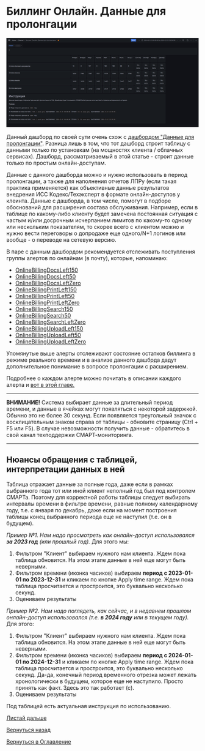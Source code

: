 # Биллинг Онлайн. Данные для пролонгации

![Биллинг Онлайн. Данне для пролонгации](img/prolongation-online/prolongation-online.png 'Дашборд "Биллинг Онлайн. Данные для пролонгации"')

Данный дашборд по своей сути очень схож с [дашбордом "Данные для пролонгации"](064-prolongation.md). Разница лишь в том, 
что тот дашборд строит таблицу с данными только по установкам (на мощностях клиента / облачных сервисах). Дашборд, 
рассматриваемый в этой статье - строит данные только по простым онлайн-доступам.

Данные с данного дашборда можно и нужно использовать в период пролонгации, а также для наполнения отчетов ЛПРу (если такая
практика применяется) как объективные данные результатов внедрения ИСС Кодекс/Техэксперт в формате онлайн-доступов у клеинта.
Данные с дашборда, в том числе, помогут в подборе обоснований для расширения состава обслуживания. Например, если в таблице 
по какому-либо клиенту будет замечена постоянная ситуация с частым и/или досрочным исчерпанием лимитов по какому-то одному
или нескольким показателям, то скорее всего с клиентом можно и нужно вести переговоры о допродаже еще одного/N+1 логинов
или вообще - о переводе на сетевую версию.

В паре с данным дашбордом рекомендуется отслеживать поступления группы алертов по онлайнам (в почту), которые, напоминаю:

- [OnlineBillingDocsLeft150](http://smart.uniclass.ru/docs/errors/OnlineBillingDocsLeft150.md)
- [OnlineBillingDocsLeft50](http://smart.uniclass.ru/docs/errors/OnlineBillingDocsLeft50.md)
- [OnlineBillingDocsLeftZero](http://smart.uniclass.ru/docs/errors/OnlineBillingDocsLeftZero.md)
- [OnlineBillingPrintLeft150](http://smart.uniclass.ru/docs/errors/OnlineBillingPrintLeft150.md)
- [OnlineBillingPrintLeft50](http://smart.uniclass.ru/docs/errors/OnlineBillingPrintLeft50.md)
- [OnlineBillingPrintLeftZero](http://smart.uniclass.ru/docs/errors/OnlineBillingPrintLeftZero.md)
- [OnlineBillingSearch150](http://smart.uniclass.ru/docs/errors/OnlineBillingSearch150.md)
- [OnlineBillingSearch50](http://smart.uniclass.ru/docs/errors/OnlineBillingSearch500.md)
- [OnlineBillingSearchLeftZero](http://smart.uniclass.ru/docs/errors/OnlineBillingSearchLeftZero.md)
- [OnlineBillingUploadLeft150](http://smart.uniclass.ru/docs/errors/OnlineBillingUploadLeft150.md)
- [OnlineBillingUploadLeft50](http://smart.uniclass.ru/docs/errors/OnlineBillingUploadLeft50.md)
- [OnlineBillingUploadLeftZero](http://smart.uniclass.ru/docs/errors/OnlineBillingUploadLeftZero.md)

Упомянутые выше алерты отслеживают состояние остатков биллинга в режиме реального времени и в анализе данного дашбрда дадут
дополнительное понимание в вопросе пролонгации с расширением.

Подробнее о каждом алерте можно почитать в описании каждого алерта и [вот в этой главе.](000-appendix-1.md#алерты-связанные-с-простыми-онлайн-доступами)

---

**ВНИМАНИЕ!** Система выбирает данные за длительный период времени, и данные в ячейках могут появляться с некоторой
задержкой. Обычно это не более 30 секунд. Если появляется треугольный значок с восклицательным знаком справа от таблицы - 
обновите страницу (Ctrl + F5 или F5). В случае невозможности получить данные - обратитесь в свой канал техподдержки
СМАРТ-мониторинга.

---

## Нюансы обращения с таблицей, интерпретации данных в ней

Таблица отражает данные за полные года, даже если в рамках выбранного года тот или иной клиент неполный год был под
контролем СМАРТа. Поэтому для корректной работы таблицы следует выбирать интервалы времени в фильтре времени, равные
полному календарному году, т.е. с января по декабрь, даже если на момент построения таблицы конец выбранного периода
еще не наступил (т.е. он в будущем).

_Пример №1. Нам надо просмотреть как онлайн-доступ использовался **за 2023 год** (или прошлый год)._
Для этого мы:
1. Фильтром "Клиент" выбираем нужного нам клиента. Ждем пока таблица обновится. На этом этапе данные в ней еще могут быть
неверными.
2. Фильтром времени (иконка часиков) выбираем **период с 2023-01-01 по 2023-12-31** и кликаем по кнопке Apply time range.
Ждем пока таблица просчитается и простроится, это буквально несколько секунд.
3. Оцениваем результаты

_Пример №2. Нам надо поглядеть, как сейчас, и в недавнем прошлом онлайн-доступ использовался (т.е. **в 2024 году** или в текущем году)._
Для этого:
1. Фильтром "Клиент" выбираем нужного нам клиента. Ждем пока таблица обновится. На этом этапе данные в ней еще могут быть
неверными.
2. Фильтром времени (иконка часиков) выбираем **период с 2024-01-01 по 2024-12-31** и кликаем по кнопке Apply time range.
Ждем пока таблица просчитается и простроится, это буквально несколько секунд.
Да-да, конечный период временного отрезка может лежать хронологически в будущем, которое еще не наступило. Просто принять 
как факт. Здесь это так работает (с).
3. Оцениваем результаты

Под таблицей есть актуальная инструкция по использованию.



[Листай дальше](082-quarterly-analytics.md)

[Вернуться назад](080-server-availability-online.md)

[Вернуться в Оглавление](Readme.md)